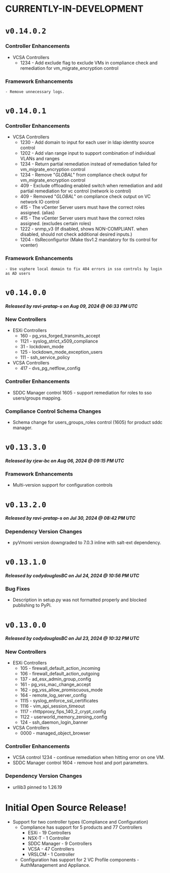 # CURRENTLY-IN-DEVELOPMENT
# `v0.14.0.2`
### Controller Enhancements
- VCSA Controllers
    - 1234 - Add exclude flag to exclude VMs in compliance check and remediation for vm_migrate_encryption control
### Framework Enhancements
    - Remove unnecessary logs.
# `v0.14.0.1`
### Controller Enhancements
- VCSA Controllers
    - 1230 - Add domain to input for each user in ldap identity source control
    - 1202 - Add vlan range input to support combination of individual VLANs and ranges
    - 1234 - Return partial remediation instead of remediation failed for vm_migrate_encryption control
    - 1234 - Remove "_GLOBAL_" from compliance check output for vm_migrate_encryption control
    - 409 - Exclude offloading enabled switch when remediation and add partial remediation for vc control (network io control)
    - 409 - Removed "_GLOBAL_" on compliance check output on VC network IO control
    - 415 - The vCenter Server users must have the correct roles assigned. (alias)
    - 415 - The vCenter Server users must have the correct roles assigned. (excludes certain roles)
    - 1222 - snmp_v3 (If disabled, shows NON-COMPLIANT. when disabled, should not check additional desired inputs.)
    - 1204 - tlsReconfigurtor (Make tlsv1.2 mandatory for tls control for vcenter)
### Framework Enhancements
    - Use vsphere local domain to fix 404 errors in sso controls by login as AD users
# `v0.14.0.0`
##### Released by ravi-pratap-s on Aug 09, 2024 @ 06:33 PM UTC
### New Controllers
- ESXi Controllers
    - 160 - pg_vss_forged_transmits_accept
    - 1121 - syslog_strict_x509_compliance
    - 31 - lockdown_mode
    - 125 - lockdown_mode_exception_users
    - 111 - ssh_service_policy
- VCSA Controllers
    - 417 - dvs_pg_netflow_config
### Controller Enhancements
 - SDDC Manager control 1605 - support remediation for roles to sso users/groups mapping.
### Compliance Control Schema Changes
  - Schema change for users_groups_roles control (1605) for product sddc manager.
# `v0.13.3.0`
##### Released by rjew-bc on Aug 06, 2024 @ 09:15 PM UTC
### Framework Enhancements
- Multi-version support for configuration controls
# `v0.13.2.0`
##### Released by ravi-pratap-s on Jul 30, 2024 @ 08:42 PM UTC
### Dependency Version Changes
  - pyVmomi version downgraded to 7.0.3 inline with salt-ext dependency.
# `v0.13.1.0`
##### Released by codydouglasBC on Jul 24, 2024 @ 10:56 PM UTC
### Bug Fixes
  - Description in setup.py was not formatted properly and blocked publishing to PyPi.
# `v0.13.0.0`
##### Released by codydouglasBC on Jul 23, 2024 @ 10:32 PM UTC
### New Controllers
  - ESXi Controllers
    - 105 - firewall_default_action_incoming
    - 106 - firewall_default_action_outgoing
    - 137 - ad_esx_admin_group_config
    - 161 - pg_vss_mac_change_accept
    - 162 - pg_vss_allow_promiscuous_mode
    - 164 - remote_log_server_config
    - 1115 - syslog_enforce_ssl_certificates
    - 1116 - vim_api_session_timeout
    - 1117 - rhttpproxy_fips_140_2_crypt_config
    - 1122 - userworld_memory_zeroing_config
    - 124 - ssh_daemon_login_banner
  - VCSA Controllers
    - 0000 - managed_object_browser
### Controller Enhancements
  - VCSA control 1234 - continue remediation when hitting error on one VM.
  - SDDC Manager control 1604 - remove host and port parameters.
### Dependency Version Changes
  - urllib3 pinned to 1.26.19
# Initial Open Source Release!
- Support for two controller types (Compliance and Configuration)
  - Compliance has support for 5 products and 77 Controllers
    - ESXi - 19 Controllers
    - NSX-T - 1 Controller
    - SDDC Manager - 9 Controllers
    - VCSA - 47 Controllers
    - VRSLCM - 1 Controller
  - Configuration has support for 2 VC Profile components - AuthManagement and Appliance.
